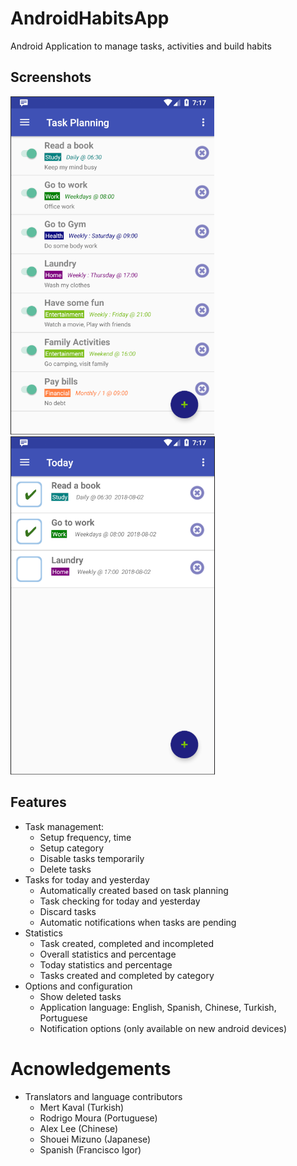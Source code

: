 # AndroidHabitsApp
Android Application to manage tasks, activities and build habits

## Screenshots

![](playstore/screenshot01.png)
![](playstore/screenshot02.png)

## Features

* Task management:
  * Setup frequency, time 
  * Setup category
  * Disable tasks temporarily
  * Delete tasks
* Tasks for today and yesterday
  * Automatically created based on task planning
  * Task checking for today and yesterday
  * Discard tasks
  * Automatic notifications when tasks are pending
* Statistics
  * Task created, completed and incompleted
  * Overall statistics and percentage
  * Today statistics and percentage
  * Tasks created and completed by category
* Options and configuration
  * Show deleted tasks
  * Application language: English, Spanish, Chinese, Turkish, Portuguese
  * Notification options (only available on new android devices)
  
# Acnowledgements

* Translators and language contributors
  * Mert Kaval (Turkish)
  * Rodrigo Moura (Portuguese)
  * Alex Lee (Chinese)
  * Shouei Mizuno (Japanese)
  * Spanish (Francisco Igor)
  





